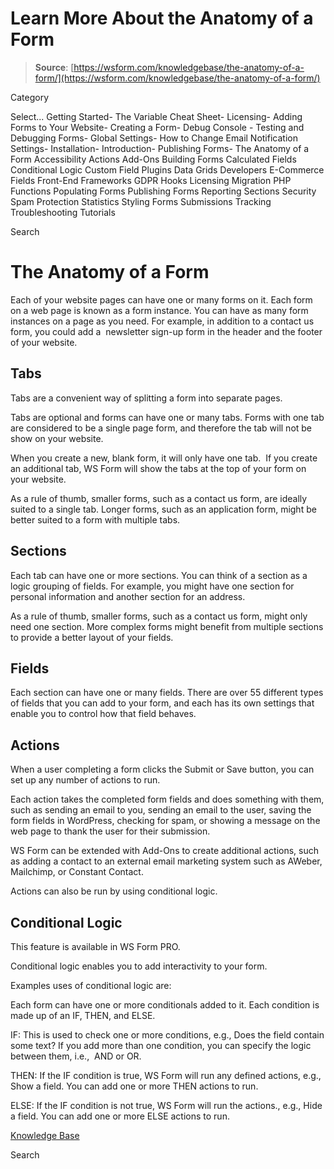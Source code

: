 # Learn More About the Anatomy of a Form

> **Source**: [https://wsform.com/knowledgebase/the-anatomy-of-a-form/](https://wsform.com/knowledgebase/the-anatomy-of-a-form/)


Category

Select...
 Getting Started- The Variable Cheat Sheet- Licensing- Adding Forms to Your Website- Creating a Form- Debug Console - Testing and Debugging Forms- Global Settings- How to Change Email Notification Settings- Installation- Introduction- Publishing Forms- The Anatomy of a Form Accessibility Actions Add-Ons Building Forms Calculated Fields Conditional Logic Custom Field Plugins Data Grids Developers E-Commerce Fields Front-End Frameworks GDPR Hooks Licensing Migration PHP Functions Populating Forms Publishing Forms Reporting Sections Security Spam Protection Statistics Styling Forms Submissions Tracking Troubleshooting Tutorials

Search

# The Anatomy of a Form

Each of your website pages can have one or many forms on it. Each form on a web page is known as a form instance. You can have as many form instances on a page as you need. For example, in addition to a contact us form, you could add a  newsletter sign-up form in the header and the footer of your website.

## Tabs

Tabs are a convenient way of splitting a form into separate pages.

Tabs are optional and forms can have one or many tabs. Forms with one tab are considered to be a single page form, and therefore the tab will not be show on your website.

When you create a new, blank form, it will only have one tab.  If you create an additional tab, WS Form will show the tabs at the top of your form on your website.

As a rule of thumb, smaller forms, such as a contact us form, are ideally suited to a single tab. Longer forms, such as an application form, might be better suited to a form with multiple tabs.

## Sections

Each tab can have one or more sections. You can think of a section as a logic grouping of fields. For example, you might have one section for personal information and another section for an address.

As a rule of thumb, smaller forms, such as a contact us form, might only need one section. More complex forms might benefit from multiple sections to provide a better layout of your fields.

## Fields

Each section can have one or many fields. There are over 55 different types of fields that you can add to your form, and each has its own settings that enable you to control how that field behaves.

## Actions

When a user completing a form clicks the Submit or Save button, you can set up any number of actions to run.

Each action takes the completed form fields and does something with them, such as sending an email to you, sending an email to the user, saving the form fields in WordPress, checking for spam, or showing a message on the web page to thank the user for their submission.

WS Form can be extended with Add-Ons to create additional actions, such as adding a contact to an external email marketing system such as AWeber, Mailchimp, or Constant Contact.

Actions can also be run by using conditional logic.

## Conditional Logic

This feature is available in WS Form PRO.

Conditional logic enables you to add interactivity to your form.

Examples uses of conditional logic are:

Each form can have one or more conditionals added to it. Each condition is made up of an IF, THEN, and ELSE.

IF: This is used to check one or more conditions, e.g., Does the field contain some text? If you add more than one condition, you can specify the logic between them, i.e.,  AND or OR.

THEN: If the IF condition is true, WS Form will run any defined actions, e.g., Show a field. You can add one or more THEN actions to run.

ELSE: If the IF condition is not true, WS Form will run the actions., e.g., Hide a field. You can add one or more ELSE actions to run.

 

[Knowledge Base](https://wsform.com/knowledgebase/)

Search

